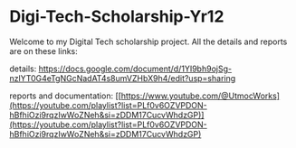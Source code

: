 # Digi-Tech-Scholarship-Yr12

Welcome to my Digital Tech scholarship project.
All the details and reports are on these links:

details: https://docs.google.com/document/d/1YI9bh9ojSg-nzlYT0G4eTgNGcNadAT4s8umVZHbX9h4/edit?usp=sharing

reports and documentation: [[https://www.youtube.com/@UtmocWorks](https://youtube.com/playlist?list=PLf0v6OZVPDON-hBfhiOzi9rqzIwWoZNeh&si=zDDM17CucvWhdzGP)](https://youtube.com/playlist?list=PLf0v6OZVPDON-hBfhiOzi9rqzIwWoZNeh&si=zDDM17CucvWhdzGP)
